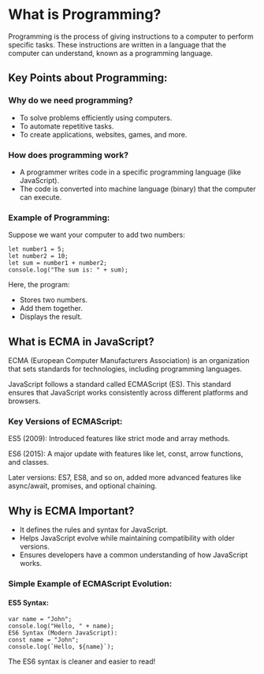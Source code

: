 # What is Programming?

Programming is the process of giving instructions to a computer to perform specific tasks. These instructions are written in a language that the computer can understand, known as a programming language.

## Key Points about Programming:

### Why do we need programming?

- To solve problems efficiently using computers.
- To automate repetitive tasks.
- To create applications, websites, games, and more.

### How does programming work?

- A programmer writes code in a specific programming language (like JavaScript).
- The code is converted into machine language (binary) that the computer can execute.

### Example of Programming:

Suppose we want your computer to add two numbers:
```
let number1 = 5;
let number2 = 10;
let sum = number1 + number2;
console.log("The sum is: " + sum);
```

Here, the program:

- Stores two numbers.
- Add them together.
- Displays the result.

## What is ECMA in JavaScript?

ECMA (European Computer Manufacturers Association) is an organization that sets standards for technologies, including programming languages.

JavaScript follows a standard called ECMAScript (ES). This standard ensures that JavaScript works consistently across different platforms and browsers.

### Key Versions of ECMAScript:

ES5 (2009): Introduced features like strict mode and array methods.

ES6 (2015): A major update with features like let, const, arrow functions, and classes.

Later versions: ES7, ES8, and so on, added more advanced features like async/await, promises, and optional chaining.

## Why is ECMA Important?
- It defines the rules and syntax for JavaScript.
- Helps JavaScript evolve while maintaining compatibility with older versions.
- Ensures developers have a common understanding of how JavaScript works.
  
### Simple Example of ECMAScript Evolution:

#### ES5 Syntax:
```
var name = "John";
console.log("Hello, " + name);
ES6 Syntax (Modern JavaScript):
const name = "John";
console.log(`Hello, ${name}`);
```

The ES6 syntax is cleaner and easier to read!

